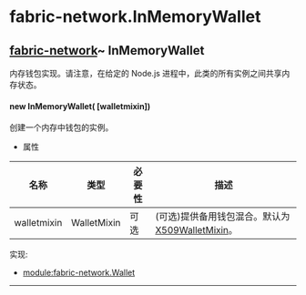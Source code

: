 # fabric-network.InMemoryWallet

## [fabric-network](https://hyperledger.github.io/fabric-sdk-node/release-1.4/module-fabric-network.html)~ InMemoryWallet

内存钱包实现。请注意，在给定的 Node.js 进程中，此类的所有实例之间共享内存状态。

#### new InMemoryWallet( [walletmixin])

创建一个内存中钱包的实例。

- 属性

| 名称        | 类型        | 必要性 | 描述                                                                                                                                                      |
| ----------- | ----------- | ------ | --------------------------------------------------------------------------------------------------------------------------------------------------------- |
| walletmixin | WalletMixin | 可选   | (可选)提供备用钱包混合。默认为[X509WalletMixin](https://hyperledger.github.io/fabric-sdk-node/release-1.4/module-fabric-network.X509WalletMixin.html)。 |

实现:

- [module:fabric-network.Wallet](https://hyperledger.github.io/fabric-sdk-node/release-1.4/module-fabric-network.Wallet.html)

---
